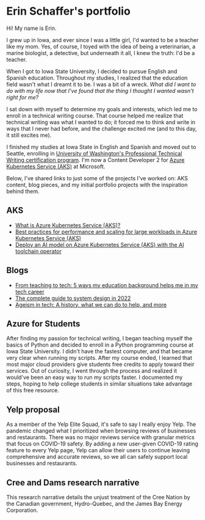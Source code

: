 # Erin Schaffer's portfolio

Hi! My name is Erin. 

I grew up in Iowa, and ever since I was a little girl, I'd wanted to be a teacher like my mom. Yes, of course, I toyed with the idea of being a veterinarian, a marine biologist, a detective, but underneath it all, I knew the truth: I'd be a teacher.

When I got to Iowa State University, I decided to pursue English and Spanish education. Throughout my studies, I realized that the education field wasn't what I dreamt it to be. I was a bit of a wreck. _What did I want to do with my life now that I've found that the thing I thought I wanted wasn't right for me?_

I sat down with myself to determine my goals and interests, which led me to enroll in a technical writing course. That course helped me realize that technical writing was what I wanted to do; it forced me to think and write in ways that I never had before, and the challenge excited me (and to this day, it still excites me).

I finished my studies at Iowa State in English and Spanish and moved out to Seattle, enrolling in [University of Washington's Professional Technical Writing certification program](https://www.pce.uw.edu/certificates/professional-technical-writing). I'm now a Content Developer 2 for [Azure Kubernetes Service (AKS)](https://learn.microsoft.com/azure/aks/what-is-aks) at Microsoft.

Below, I've shared links to just some of the projects I've worked on: AKS content, blog pieces, and my initial portfolio projects with the inspiration behind them.

## AKS

* [What is Azure Kubernetes Service (AKS)?](https://learn.microsoft.com/en-us/azure/aks/what-is-aks)
* [Best practices for performance and scaling for large workloads in Azure Kubernetes Service (AKS)](https://learn.microsoft.com/en-us/azure/aks/best-practices-performance-scale-large)
* [Deploy an AI model on Azure Kubernetes Service (AKS) with the AI toolchain operator](https://learn.microsoft.com/en-us/azure/aks/ai-toolchain-operator)

## Blogs

* [From teaching to tech: 5 ways my education background helps me in my tech career](https://medium.com/words-in-tech/from-teaching-to-tech-5-ways-my-education-background-helps-me-in-my-tech-career-1d0e2648c24c)
* [The complete guide to system design in 2022](https://www.educative.io/blog/complete-guide-to-system-design)
* [Ageism in tech: A history, what we can do to help, and more](https://www.educative.io/blog/ageism-in-tech)

## Azure for Students

After finding my passion for technical writing, I began teaching myself the basics of Python and decided to enroll in a Python programming course at Iowa State University. I didn't have the fastest computer, and that became very clear when running my scripts. After my course ended, I learned that most major cloud providers give students free credits to apply toward their services. Out of curiosity, I went through the process and realized it would've been an easy way to run my scripts faster. I documented my steps, hoping to help college students in similar situations take advantage of this free resource.

## Yelp proposal

As a member of the Yelp Elite Squad, it's safe to say I really enjoy Yelp. The pandemic changed what I prioritized when browsing reviews of businesses and restaurants. There was no major reviews service with granular metrics that focus on COVID-19 safety. By adding a new user-given COVID-19 rating feature to every Yelp page, Yelp can allow their users to continue leaving comprehensive and accurate reviews, so we all can safely support local businesses and restaurants.

## Cree and Dams research narrative

This research narrative details the unjust treatment of the Cree Nation by the Canadian government, Hydro-Quebec, and the James Bay Energy Corporation.
